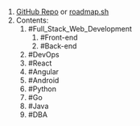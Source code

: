 1. [GitHub Repo](https://github.com/kamranahmedse/developer-roadmap) or [roadmap.sh](https://roadmap.sh)
2. Contents:
	1. #Full_Stack_Web_Development 
		1. #Front-end
		2. #Back-end
	2. #DevOps
	3. #React
	4. #Angular
	5. #Android
	6. #Python
	7. #Go
	8. #Java
	9. #DBA 